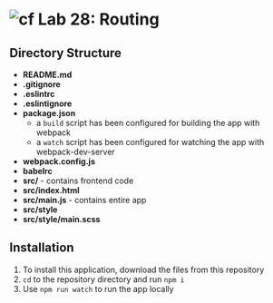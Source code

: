 ![cf](https://i.imgur.com/7v5ASc8.png) Lab 28: Routing
======

## Directory Structure
* **README.md**
* **.gitignore**
* **.eslintrc**
* **.eslintignore**
* **package.json**
  * a `build` script has been configured for building the app with webpack
  * a `watch` script has been configured for watching the app with webpack-dev-server
* **webpack.config.js**
* **babelrc**
* **src/** - contains frontend code
* **src/index.html**
* **src/main.js** - contains entire app
* **src/style**
* **src/style/main.scss**

## Installation
1. To install this application, download the files from this repository
2. `cd` to the repository directory and run `npm i`
3. Use `npm run watch` to run the app locally

<!-- 
## Application Details
* This app uses `React` and is comprised of three main components:
  1. `<App />` - contains the application state and methods for modifying this state
  2. `<SearchForm />` - contains input fields for the user
  3. `<SearchResultList />` - renders result list for user -->